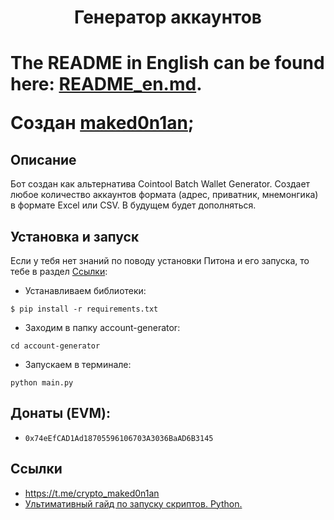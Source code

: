 <h1 align="center">Генератор аккаунтов<h1>

The README in English can be found here: [README_en.md](https://github.com/maked0n1an/account-generator/blob/main/README_en.md).

Создан [maked0n1an](https://t.me/crypto_maked0n1an);

<h2>Описание</h2>
Бот создан как альтернатива Cointool Batch Wallet Generator. 
Создает любое количество аккаунтов формата (адрес, приватник, мнемонгика) в формате Excel или CSV.
В будущем будет дополняться.


## Установка и запуск
Если у тебя нет знаний по поводу установки Питона и его запуска, то тебе в раздел [Ccылки](#ссылки):

* Устанавливаем библиотеки:
<pre><code>$ pip install -r requirements.txt</code></pre>
* Заходим в папку account-generator:
<pre><code>cd account-generator</code></pre>
* Запускаем в терминале:
<pre><code>python main.py</code></pre>

## Донаты (EVM): 
- `0x74eEfCAD1Ad18705596106703A3036BaAD6B3145`

## Ссылки 
<a name="Ссылки"></a> 
- https://t.me/crypto_maked0n1an
- [Ультимативный гайд по запуску скриптов. Python.](https://teletype.in/@hodlmod.eth/how-to-run-scripts)
